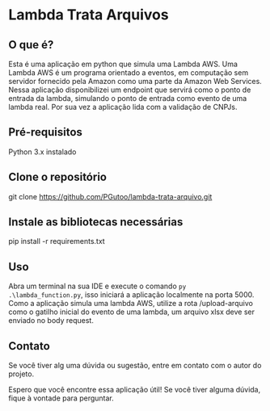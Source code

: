 # Lambda Trata Arquivos

## O que é?

Esta é uma aplicação em python que simula uma Lambda AWS. Uma Lambda AWS é um programa orientado a eventos, em computação sem servidor fornecido pela Amazon como uma parte da Amazon Web Services.
Nessa aplicação disponibilizei um endpoint que servirá como o ponto de entrada da lambda, simulando o ponto de entrada como evento de uma lambda real.
Por sua vez a aplicação lida com a validação de CNPJs.

## Pré-requisitos

Python 3.x instalado

## Clone o repositório

git clone https://github.com/PGutoo/lambda-trata-arquivo.git

## Instale as bibliotecas necessárias

pip install -r requirements.txt

## Uso

Abra um terminal na sua IDE e execute o comando ``py .\lambda_function.py``, isso iniciará a aplicação localmente na porta 5000.
Como a aplicação simula uma lambda AWS, utilize a rota /upload-arquivo como o gatilho inicial do evento de uma lambda, um arquivo xlsx deve ser enviado no body request.

## Contato

Se você tiver alg uma dúvida ou sugestão, entre em contato com o autor do projeto.

Espero que você encontre essa aplicação útil! Se você tiver alguma dúvida, fique à vontade para perguntar.